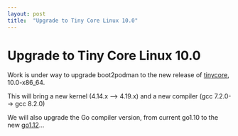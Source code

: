 ```yaml
---
layout: post
title:  "Upgrade to Tiny Core Linux 10.0"
---
```


# Upgrade to Tiny Core Linux 10.0

Work is under way to upgrade boot2podman to the new release of [tinycore](http://www.tinycorelinux.net/), 10.0-x86_64.

This will bring a new kernel (4.14.x --> 4.19.x) and a new compiler (gcc 7.2.0--> gcc 8.2.0)

We will also upgrade the Go compiler version, from current go1.10 to the new [go1.12](https://blog.golang.org/go1.12)...

